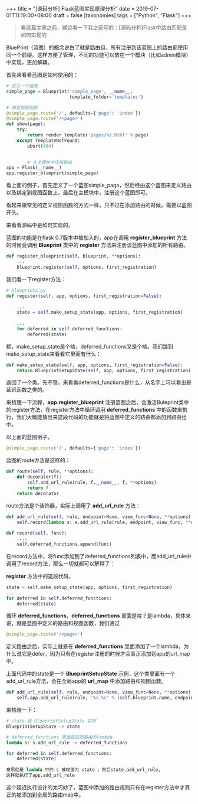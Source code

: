 +++
title = "[源码分析] Flask蓝图实现原理分析"
date = 2019-07-01T11:19:00+08:00
draft = false
[taxonomies]
tags = ["Python", "Flask"]
+++

> 看这篇文章之前，建议看一下我之前写的：[源码分析]Flask中路由匹配是如何实现的

BluePrint（蓝图）的概念说白了就是路由组，所有注册到该蓝图上的路由都使用同一个前缀。这样方便了管理，不同的功能可以放在一个模块（比如admin模块）中实现，更加解耦。

首先来看看蓝图是如何使用的：

```python
# 定义一个蓝图
simple_page = Blueprint('simple_page', __name__,
                        template_folder='templates')

# 绑定视图函数
@simple_page.route('/', defaults={'page': 'index'})
@simple_page.route('/<page>')
def show(page):
    try:
        return render_template('pages/%s.html' % page)
    except TemplateNotFound:
        abort(404)
        

        # 在主模块中注册路由
app = Flask(__name__)
app.register_blueprint(simple_page)
```

看上面的例子，首先定义了一个蓝图simple_page，然后经由这个蓝图来定义路由以及绑定到视图函数上，最后在主模块中，注册这个蓝图即可。

看起来跟常见的定义视图函数的方式一样，只不过在添加路由的时候，需要以蓝图开头。

来看看源码中是如何实现的。

蓝图的功能是在flask 0.7版本中被加入的，app在调用 **register_blueprint** 方法的时候会调用 **Blueprint** 类中的 **register** 方法来注册该蓝图中添加的所有路由。

```python
def register_blueprint(self, blueprint, **options):
   	...	
	blueprint.register(self, options, first_registration)
```

我们看一下register方法：

```python
# blueprints.py
def register(self, app, options, first_registration=False):
	
    ...
    state = self.make_setup_state(app, options, first_registration)
    
    ...
    for deferred in self.deferred_functions:
        deferred(state)
```

额，make_setup_state是个啥，deferred_functions又是个啥。我们跳到make_setup_state来看看它里面有什么：

```python
def make_setup_state(self, app, options, first_registration=False):
    return BlueprintSetupState(self, app, options, first_registration)
```

返回了一个类。先不管。来看看deferred_functions是什么，从名字上可以看出是延迟函数之类的。

来梳理一下流程，**app.register_blueprint** 注册蓝图之后，会激活Buleprint类中的register方法，在register方法中循环调用 **deferred_functions** 中的函数来执行，我们大概能猜出来这段代码的功能就是将蓝图中定义的路由都添加到路由组中。

以上面的蓝图例子，

```python
@simple_page.route('/', defaults={'page': 'index'})
```

蓝图的route方法是这样的：

```python
def route(self, rule, **options):
    def decorator(f):
        self.add_url_rule(rule, f.__name__, f, **options)
        return f
    return decorator
```

route方法是个装饰器，实际上调用了 **add_url_rule** 方法：

```python
def add_url_rule(self, rule, endpoint=None, view_func=None, **options):
    self.record(lambda s: s.add_url_rule(rule, endpoint, view_func, **options))
        
def record(self, func):
	....
    self.deferred_functions.append(func)
```

在record方法中，将func添加到了deferred_functions列表中，而add_url_rule中调用了record方法，那么一切就都可以解释了：

**register** 方法中的这段代码，

```python
state = self.make_setup_state(app, options, first_registration)    
...
for deferred in self.deferred_functions:
    deferred(state)
```

循环 **deferred_functions**，**deferred_functions** 里面是啥？是lambda，具体来说，就是蓝图中定义的路由和视图函数，我们通过

```python
@simple_page.route('/<page>')
```

定义路由之后，实际上就是在 **deferred_functions** 里面添加了一个lambda，为什么说它是defer，因为只有在register注册的时候才会真正添加到app的url_map中。

上面代码中的state是一个 **BlueprintSetupState** 示例，这个类里面有一个add_url_rule方法，会在全局app的 **url_map** 中添加路由和视图函数。

```python
def add_url_rule(self, rule, endpoint=None, view_func=None, **options):
    self.app.add_url_rule(rule, '%s.%s' % (self.blueprint.name, endpoint),view_func, defaults=defaults, **options)
```

来梳理一下：

```python
# state 是 BlueprintSetupState 实例
BlueprintSetupState -> state

# deferred_functions 里面是蓝图路由的lambda
lambda s: s.add_url_rule -> deferred_functions

for deferred in self.deferred_functions:
    deferred(state)
    
意思就是 lambda 中的 s 被赋值为 state ，然后state.add_url_rule,
这样就执行了app.add_url_rule
```

这个延迟执行设计的太巧妙了，蓝图中添加的路由规则只有在register方法中才真正的被添加到全局的路由map中。